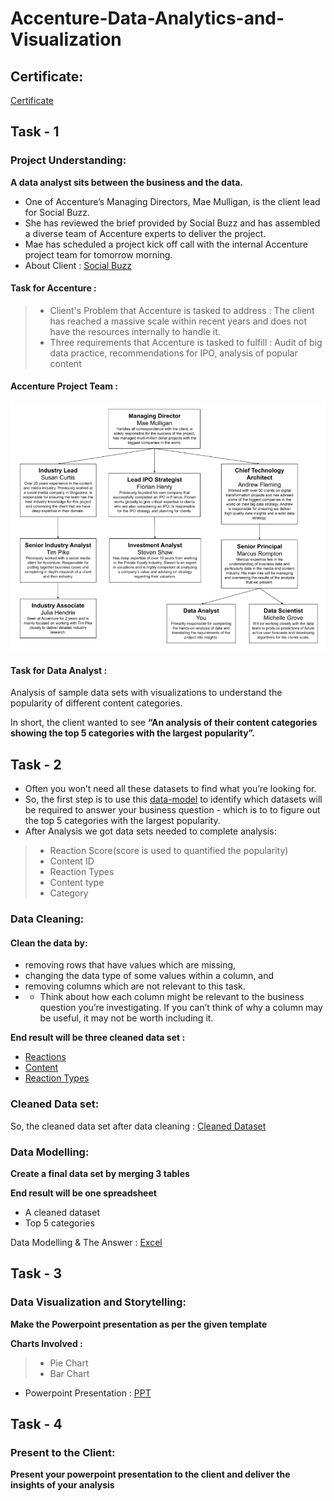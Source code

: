 # Accenture-Data-Analytics-and-Visualization
## Certificate:
[Certificate](https://github.com/Sinhaaz/Accenture-Data-Analytics-and-Visualization-Virtual-Internship/blob/main/Accenture%20North%20America_Data%20Analytics_completion_certificate.pdf)

## Task - 1
### Project Understanding:
**A data analyst sits between the business and the data.**

 - One of Accenture’s Managing Directors, Mae Mulligan, is the client lead for Social Buzz.
 - She has reviewed the brief provided by Social Buzz and has assembled a diverse team of Accenture experts to deliver the project.
 - Mae has scheduled a project kick off call with the internal Accenture project team for tomorrow morning.
 - About Client : [Social Buzz](https://github.com/rsturka/Accenture-Data-Analytics-and-Visualization/blob/main/Description/Data_Analytics%20Client%20Brief.pdf)

#### Task for Accenture : 

 >- Client's Problem that Accenture is tasked to address : The client has reached a massive scale within recent years and does not have the resources internally to handle it.
 >- Three requirements that Accenture is tasked to fulfill : Audit of big data practice, recommendations for IPO, analysis of popular content
 
 #### Accenture Project Team :
 <img src = "Description/Project Team.png">
 
 #### Task for Data Analyst :
Analysis of sample data sets with visualizations to understand the popularity of different content categories.

In short, the client wanted to see **“An analysis of their content categories showing the top 5 categories with the largest popularity”.** 

## Task - 2
 - Often you won’t need all these datasets to find what you’re looking for.
 - So, the first step is to use this [data-model](https://github.com/rsturka/Accenture-Data-Analytics-and-Visualization/blob/main/Description/Data%20model.pdf) to identify which datasets will be required to answer your business question - which is to to figure out the top 5 categories with the largest popularity.
 - After Analysis we got data sets needed to complete analysis:
 >- Reaction Score(score is used to quantified the popularity)
 >- Content ID
 >- Reaction Types
 >- Content type
 >- Category
 
### Data Cleaning:
#### Clean the data by:
 - removing rows that have values which are missing,
 - changing the data type of some values within a column, and
 - removing columns which are not relevant to this task.
 - - Think about how each column might be relevant to the business question you’re investigating. If you can’t think of why a column may be useful, it may not be worth including it.

**End result will be three cleaned data set :**
 - [Reactions](https://github.com/rsturka/Accenture-Data-Analytics-and-Visualization/blob/main/DataSets/Reactions.csv)
 - [Content](https://github.com/rsturka/Accenture-Data-Analytics-and-Visualization/blob/main/DataSets/Content.csv)
 - [Reaction Types](https://github.com/rsturka/Accenture-Data-Analytics-and-Visualization/blob/main/DataSets/ReactionTypes.csv)


 ### Cleaned Data set:
 So, the cleaned data set after data cleaning : [Cleaned Dataset](https://github.com/rsturka/Accenture-Data-Analytics-and-Visualization/blob/main/Clean%20Dataset.xlsx)
 
### Data Modelling:

**Create a final data set by merging 3 tables**

**End result will be one spreadsheet**
 - A cleaned dataset
 - Top 5 categories

Data Modelling & The Answer : [Excel](https://github.com/rsturka/Accenture-Data-Analytics-and-Visualization/blob/main/Task%20Two.xlsx)
 
 ## Task - 3
 ### Data Visualization and Storytelling:
 **Make the Powerpoint presentation as per the given template**
 
 **Charts Involved :**
  >- Pie Chart
  >- Bar Chart
  
 - Powerpoint Presentation : [PPT](https://github.com/Sinhaaz/Accenture-Data-Analytics-and-Visualization-Virtual-Internship/blob/main/PowerPoint%20presentation.pptx)
 
 ## Task - 4
 ### Present to the Client:
 **Present your powerpoint presentation to the client and deliver the insights of your analysis** 
 
